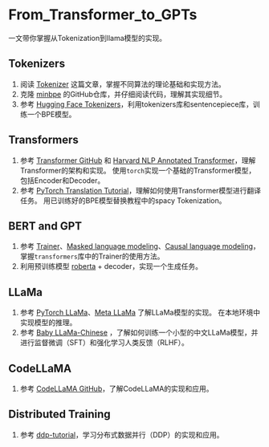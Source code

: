 # From_Transformer_to_GPTs

一文带你掌握从Tokenization到llama模型的实现。

## Tokenizers

1. 阅读 [Tokenizer](https://www.huaxiaozhuan.com/%E5%B7%A5%E5%85%B7/huggingface_transformer/chapters/1_tokenizer.html) 这篇文章，掌握不同算法的理论基础和实现方法。
2. 克隆 [minbpe](https://github.com/karpathy/minbpe) 的GitHub仓库，并仔细阅读代码，理解其实现细节。
3. 参考 [Hugging Face Tokenizers](https://huggingface.co/docs/tokenizers/index)，利用tokenizers库和sentencepiece库，训练一个BPE模型。

## Transformers

1. 参考 [Transformer GitHub](https://github.com/hyunwoongko/transformer) 和 [Harvard NLP Annotated Transformer](https://nlp.seas.harvard.edu/annotated-transformer/)，理解Transformer的架构和实现。 使用`torch`实现一个基础的Transformer模型，包括Encoder和Decoder。
2. 参考 [PyTorch Translation Tutorial](https://pytorch.org/tutorials/beginner/translation_transformer.html)，理解如何使用Transformer模型进行翻译任务。 用已训练好的BPE模型替换教程中的spacy Tokenization。

## BERT and GPT

1. 参考 [Trainer](https://huggingface.co/docs/transformers/model_memory_anatomy)、[Masked language modeling](https://huggingface.co/docs/transformers/tasks/masked_language_modeling)、[Causal language modeling](https://huggingface.co/docs/transformers/tasks/language_modeling)，掌握`transformers`库中的Trainer的使用方法。
2. 利用预训练模型 [roberta](https://huggingface.co/FacebookAI/roberta-base) + decoder，实现一个生成任务。

## LLaMa

1. 参考 [PyTorch LLaMa](https://github.com/hkproj/pytorch-llama)、[Meta LLaMa](https://github.com/meta-llama/llama) 了解LLaMa模型的实现。 在本地环境中实现模型的推理。
2. 参考 [Baby LLaMa-Chinese](https://github.com/DLLXW/baby-llama2-chinese) ，了解如何训练一个小型的中文LLaMa模型，并进行监督微调（SFT）和强化学习人类反馈（RLHF）。

## CodeLLaMA

1. 参考 [CodeLLaMA GitHub](https://github.com/meta-llama/codellama/tree/main)，了解CodeLLaMA的实现和应用。

## Distributed Training

1. 参考 [ddp-tutorial](https://github.com/pytorch/examples/blob/main/distributed/ddp-tutorial-series/single_gpu.py)，学习分布式数据并行（DDP）的实现和应用。

